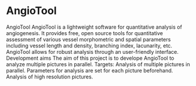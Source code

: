 # AngioTool
AngioTool AngioTool is a lightweight software for quantitative analysis of angiogenesis. It provides free, open source tools for quantitative assessment of various vessel morphometric and spatial parameters including vessel length and density, branching index, lacunarity, etc. AngioTool allows for robust analysis through an user-friendly interface.  Development aims The aim of this project is to develope AngioTool to analyze multiple pictures in parallel.  Targets:  Analysis of multiple pictures in parallel. Parameters for analysis are set for each picture beforehand. Analysis of high resolution pictures.
